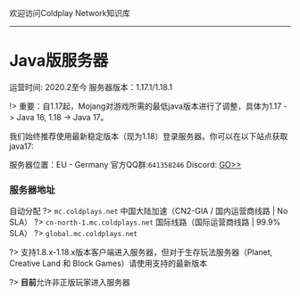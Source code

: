 欢迎访问Coldplay Network知识库

----------

# Java版服务器

运营时间: 2020.2至今
服务器版本：1.17.1/1.18.1

!> 重要：自1.17起，Mojang对游戏所需的最低java版本进行了调整，具体为1.17 -> Java 16, 1.18 -> Java 17。<p>我们始终推荐使用最新稳定版本（现为1.18）登录服务器。你可以在以下站点获取java17:<p>

服务器位置：EU - Germany
官方QQ群:`641358246`
Discord: [GO>>](https://discord.gg/hDNMZv5)

### 服务器地址

自动分配
?> `mc.coldplays.net`
中国大陆加速（CN2-GIA / 国内运营商线路 | No SLA）
?>  `cn-north-1.mc.coldplays.net`
国际线路（国际运营商线路 | 99.9% SLA）
?> `global.mc.coldplays.net`
<p>
?> 支持1.8.x-1.18.x版本客户端进入服务器，但对于生存玩法服务器（Planet, Creative Land 和 Block Games）请使用支持的最新版本

?> **目前**允许非正版玩家进入服务器
